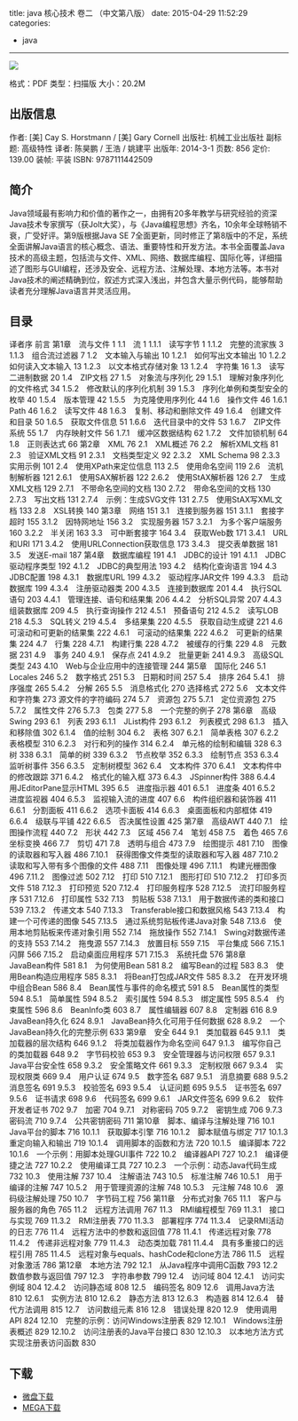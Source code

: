 title: java 核心技术 卷二 （中文第八版）
date: 2015-04-29 11:52:29
categories:
  - java
---

![](http://img3.douban.com/lpic/s27232911.jpg)

格式：PDF
类型：扫描版
大小：20.2M

<!--more-->

## 出版信息 ##

作者: [美] Cay S. Horstmann / [美] Gary Cornell 
出版社: 机械工业出版社
副标题: 高级特性
译者: 陈昊鹏 / 王浩 / 姚建平 
出版年: 2014-3-1
页数: 856
定价: 139.00
装帧: 平装
ISBN: 9787111442509

## 简介 ##

Java领域最有影响力和价值的著作之一，由拥有20多年教学与研究经验的资深Java技术专家撰写（获Jolt大奖），与《Java编程思想》齐名，10余年全球畅销不衰，广受好评。第9版根据Java SE 7全面更新，同时修正了第8版中的不足，系统全面讲解Java语言的核心概念、语法、重要特性和开发方法。本书全面覆盖Java技术的高级主题，包括流与文件、XML、网络、数据库编程、国际化等，详细描述了图形与GUI编程，还涉及安全、远程方法、注解处理、本地方法等。本书对Java技术的阐述精确到位，叙述方式深入浅出，并包含大量示例代码，能够帮助读者充分理解Java语言并灵活应用。

## 目录 ##

译者序
前言
第1章　流与文件	1
1.1　流	1
1.1.1　读写字节	1
1.1.2　完整的流家族	3
1.1.3　组合流过滤器	7
1.2　文本输入与输出	10
1.2.1　如何写出文本输出	10
1.2.2　如何读入文本输入	13
1.2.3　以文本格式存储对象	13
1.2.4　字符集	16
1.3　读写二进制数据	20
1.4　ZIP文档	27
1.5　对象流与序列化	29
1.5.1　理解对象序列化的文件格式	34
1.5.2　修改默认的序列化机制	39
1.5.3　序列化单例和类型安全的枚举	40
1.5.4　版本管理	42
1.5.5　为克隆使用序列化	44
1.6　操作文件	46
1.6.1　Path	46
1.6.2　读写文件	48
1.6.3　复制、移动和删除文件	49
1.6.4　创建文件和目录	50
1.6.5　获取文件信息	51
1.6.6　迭代目录中的文件	53
1.6.7　ZIP文件系统	55
1.7　内存映射文件	56
1.7.1　缓冲区数据结构	62
1.7.2　文件加锁机制	64
1.8　正则表达式	66
第2章　XML	76
2.1　XML概述	76
2.2　解析XML文档	81
2.3　验证XML文档	91
2.3.1　文档类型定义	92
2.3.2　XML Schema	98
2.3.3　实用示例	101
2.4　使用XPath来定位信息	113
2.5　使用命名空间	119
2.6　流机制解析器	121
2.6.1　使用SAX解析器	122
2.6.2　使用StAX解析器	126
2.7　生成XML文档	129
2.7.1　不带命名空间的文档	130
2.7.2　带命名空间的文档	130
2.7.3　写出文档	131
2.7.4　示例：生成SVG文件	131
2.7.5　使用StAX写XML文档	133
2.8　XSL转换	140
第3章　网络	151
3.1　连接到服务器	151
3.1.1　套接字超时	155
3.1.2　因特网地址	156
3.2　实现服务器	157
3.2.1　为多个客户端服务	160
3.2.2　半关闭	163
3.3　可中断套接字	164
3.4　获取Web数	171
3.4.1　URL和URI	171
3.4.2　使用URLConnection获取信息	173
3.4.3　提交表单数据	181
3.5　发送E-mail	187
第4章　数据库编程	191
4.1　JDBC的设计	191
4.1.1　JDBC驱动程序类型	192
4.1.2　JDBC的典型用法	193
4.2　结构化查询语言	194
4.3　JDBC配置	198
4.3.1　数据库URL	199
4.3.2　驱动程序JAR文件	199
4.3.3　启动数据库	199
4.3.4　注册驱动器类	200
4.3.5　连接到数据库	201
4.4　执行SQL语句	203
4.4.1　管理连接、语句和结果集	206
4.4.2　分析SQL异常	207
4.4.3　组装数据库	209
4.5　执行查询操作	212
4.5.1　预备语句	212
4.5.2　读写LOB	218
4.5.3　SQL转义	219
4.5.4　多结果集	220
4.5.5　获取自动生成键	221
4.6　可滚动和可更新的结果集	222
4.6.1　可滚动的结果集	222
4.6.2　可更新的结果集	224
4.7　行集	228
4.7.1　构建行集	228
4.7.2　被缓存的行集	229
4.8　元数据	231
4.9　事务	240
4.9.1　保存点	241
4.9.2　批量更新	241
4.9.3　高级SQL类型	243
4.10　Web与企业应用中的连接管理	244
第5章　国际化	246
5.1　Locales 246
5.2　数字格式	251
5.3　日期和时间	257
5.4　排序	264
5.4.1　排序强度	265
5.4.2　分解	265
5.5　消息格式化	270
选择格式	272
5.6　文本文件和字符集	273
源文件的字符编码	274
5.7　资源包	275
5.7.1　定位资源包	275
5.7.2　属性文件	276
5.7.3　包类	277
5.8　一个完整的例子	278
第6章　高级Swing	293
6.1　列表	293
6.1.1　JList构件	293
6.1.2　列表模式	298
6.1.3　插入和移除值	302
6.1.4　值的绘制	304
6.2　表格	307
6.2.1　简单表格	307
6.2.2　表格模型	310
6.2.3　对行和列的操作	314
6.2.4　单元格的绘制和编辑	328
6.3　树	338
6.3.1　简单的树	339
6.3.2　节点枚举	352
6.3.3　绘制节点	353
6.3.4　监听树事件	356
6.3.5　定制树模型	362
6.4　文本构件	370
6.4.1　文本构件中的修改跟踪	371
6.4.2　格式化的输入框	373
6.4.3　JSpinner构件	388
6.4.4　用JEditorPane显示HTML	395
6.5　进度指示器	401
6.5.1　进度条	401
6.5.2　进度监视器	404
6.5.3　监视输入流的进度	407
6.6　构件组织器和装饰器	411
6.6.1　分割面板	411
6.6.2　选项卡面板	414
6.6.3　桌面面板和内部框体	419
6.6.4　级联与平铺	422
6.6.5　否决属性设置	425
第7章　高级AWT	440
7.1　绘图操作流程	440
7.2　形状	442
7.3　区域	456
7.4　笔划	458
7.5　着色	465
7.6　坐标变换	466
7.7　剪切	471
7.8　透明与组合	473
7.9　绘图提示	481
7.10　图像的读取器和写入器	486
7.10.1　获得图像文件类型的读取器和写入器	487
7.10.2　读取和写入带有多个图像的文件	488
7.11　图像处理	496
7.11.1　构建光栅图像	496
7.11.2　图像过滤	502
7.12　打印	510
7.12.1　图形打印	510
7.12.2　打印多页文件	518
7.12.3　打印预览	520
7.12.4　打印服务程序	528
7.12.5　流打印服务程序	531
7.12.6　打印属性	532
7.13　剪贴板	538
7.13.1　用于数据传递的类和接口	539
7.13.2　传递文本	540
7.13.3　Transferable接口和数据风格	543
7.13.4　构建一个可传递的图像	545
7.13.5　通过系统剪贴板传递Java对象	548
7.13.6　使用本地剪贴板来传递对象引用	552
7.14　拖放操作	552
7.14.1　Swing对数据传递的支持	553
7.14.2　拖曳源	557
7.14.3　放置目标	559
7.15　平台集成	566
7.15.1　闪屏	566
7.15.2　启动桌面应用程序	571
7.15.3　系统托盘	576
第8章　JavaBean构件	581
8.1　为何使用Bean	581
8.2　编写Bean的过程	583
8.3　使用Bean构造应用程序	585
8.3.1　将Bean打包成JAR文件	585
8.3.2　在开发环境中组合Bean	586
8.4　Bean属性与事件的命名模式	591
8.5　Bean属性的类型	594
8.5.1　简单属性	594
8.5.2　索引属性	594
8.5.3　绑定属性	595
8.5.4　约束属性	596
8.6　BeanInfo类	603
8.7　属性编辑器	607
8.8　定制器	616
8.9　JavaBean持久化	624
8.9.1　JavaBean持久化可用于任何数据	628
8.9.2　一个JavaBean持久化的完整示例	633
第9章　安全	644
9.1　类加载器	645
9.1.1　类加载器的层次结构	646
9.1.2　将类加载器作为命名空间	647
9.1.3　编写你自己的类加载器	648
9.2　字节码校验	653
9.3　安全管理器与访问权限	657
9.3.1　Java平台安全性	658
9.3.2　安全策略文件	661
9.3.3　定制权限	667
9.3.4　实现权限类	669
9.4　用户认证	674
9.5　数字签名	687
9.5.1　消息摘要	688
9.5.2　消息签名	691
9.5.3　校验签名	693
9.5.4　认证问题	695
9.5.5　证书签名	697
9.5.6　证书请求	698
9.6　代码签名	699
9.6.1　JAR文件签名	699
9.6.2　软件开发者证书	702
9.7　加密	704
9.7.1　对称密码	705
9.7.2　密钥生成	706
9.7.3　密码流	710
9.7.4　公共密钥密码	711
第10章　脚本、编译与注解处理	716
10.1　Java平台的脚本	716
10.1.1　获取脚本引擎	716
10.1.2　脚本赋值与绑定	717
10.1.3　重定向输入和输出	719
10.1.4　调用脚本的函数和方法	720
10.1.5　编译脚本	722
10.1.6　一个示例：用脚本处理GUI事件	722
10.2　编译器API	727
10.2.1　编译便捷之法	727
10.2.2　使用编译工具	727
10.2.3　一个示例：动态Java代码生成	732
10.3　使用注解	737
10.4　注解语法	743
10.5　标准注解	746
10.5.1　用于编译的注解	747
10.5.2　用于管理资源的注解	748
10.5.3　元注解	748
10.6　源码级注解处理	750
10.7　字节码工程	756
第11章　分布式对象	765
11.1　客户与服务器的角色	765
11.2　远程方法调用	767
11.3　RMI编程模型	769
11.3.1　接口与实现	769
11.3.2　RMI注册表	770
11.3.3　部署程序	774
11.3.4　记录RMI活动的日志	776
11.4　远程方法中的参数和返回值	778
11.4.1　传递远程对象	778
11.4.2　传递非远程对象	779
11.4.3　动态类加载	781
11.4.4　具有多重接口的远程引用	785
11.4.5　远程对象与equals、hashCode和clone方法	786
11.5　远程对象激活	786
第12章　本地方法	792
12.1　从Java程序中调用C函数	793
12.2　数值参数与返回值	797
12.3　字符串参数	799
12.4　访问域	804
12.4.1　访问实例域	804
12.4.2　访问静态域	808
12.5　编码签名	809
12.6　调用Java方法	810
12.6.1　实例方法	810
12.6.2　静态方法	813
12.6.3　构造器	814
12.6.4　替代方法调用	815
12.7　访问数组元素	816
12.8　错误处理	820
12.9　使用调用API	824
12.10　完整的示例：访问Windows注册表	829
12.10.1　Windows注册表概述	829
12.10.2　访问注册表的Java平台接口	830
12.10.3　以本地方法方式实现注册表访问函数	830

## 下载 ##

+ [微盘下载](http://vdisk.weibo.com/s/aADaW4YROUUki)
+ [MEGA下载](https://mega.co.nz/#!rA8mmIhZ!cOOsEf9loC_FLT0fW9pfJrpBYgl15LIcirq9ArHAOF0)

<!-- 8e
* [百度云下载](http://pan.baidu.com/s/1qWBNtyk)
* [微盘下载](http://vdisk.weibo.com/s/aADaW4YRPb0LE)
* [MEGA下载](https://mega.co.nz/#!Hd8lyRqS!nBAa9MXqnAFl7QuBRigW3dt5yOHzYYy5k98y9Hg_pL0)
-->